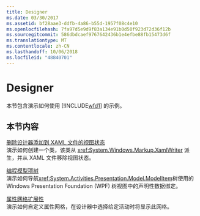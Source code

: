 ```yaml
---
title: Designer
ms.date: 03/30/2017
ms.assetid: bf28aae3-ddfb-4a86-b55d-1957f08c4e10
ms.openlocfilehash: 7fa97d5e9d9f83a134e91b0d50f923d72d36f12b
ms.sourcegitcommit: 586dbdcaef9767642436b1e4efbe88fb15473d6f
ms.translationtype: MT
ms.contentlocale: zh-CN
ms.lasthandoff: 10/06/2018
ms.locfileid: "48840701"
---
```

# <a name="designer"></a>Designer
本节包含演示如何使用 [!INCLUDE[wfd1](../../../../includes/wfd1-md.md)] 的示例。  
  
## <a name="in-this-section"></a>本节内容  
 [删除设计器添加到 XAML 文件的视图状态](../../../../docs/framework/windows-workflow-foundation/samples/removing-the-view-state-the-designer-adds-to-an-xaml-file.md)  
 演示如何创建一个类，该类从 <xref:System.Windows.Markup.XamlWriter> 派生，并从 XAML 文件移除视图状态。  
  
 [编程模型项树](../../../../docs/framework/windows-workflow-foundation/samples/programming-model-item-tree.md)  
 演示如何导航<xref:System.Activities.Presentation.Model.ModelItem>树使用的 Windows Presentation Foundation (WPF) 树视图中的声明性数据绑定。  
  
 [属性网格扩展性](../../../../docs/framework/windows-workflow-foundation/samples/property-grid-extensibliity.md)  
 演示如何自定义属性网格，在设计器中选择给定活动时将显示此网格。
